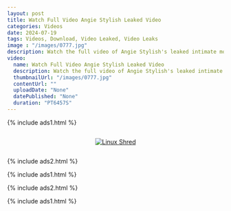 ```yaml
---
layout: post
title: Watch Full Video Angie Stylish Leaked Video
categories: Videos
date: 2024-07-19
tags: Videos, Download, Video Leaked, Video Leaks
image : "/images/0777.jpg"
description: Watch the full video of Angie Stylish's leaked intimate moments, sparking controversy and debate online.
video:
  name: Watch Full Video Angie Stylish Leaked Video
  description: Watch the full video of Angie Stylish's leaked intimate moments, sparking controversy and debate online.
  thumbnailUrl: "/images/0777.jpg"
  contentUrl: ""
  uploadDate: "None"
  datePublished: "None"
  duration: "PT6457S"
---
```

{% include ads1.html %}

<div class="separator" style="clear: both;">
    <a rel="nofollow" target="_blank" href="/watch-video-1.html?link=aHR0cHM6Ly9sb29rZXAuYmxvZ3Nwb3QuY29tLw==" style="display: block; padding: 1em 0; text-align: center;">
        <img src="{{ site.baseurl }}/images/video.webp" alt="Linux Shred" title="Linux Shred">
    </a>
</div>

{% include ads2.html %}

{% include ads1.html %}

{% include ads2.html %}

{% include ads1.html %}
